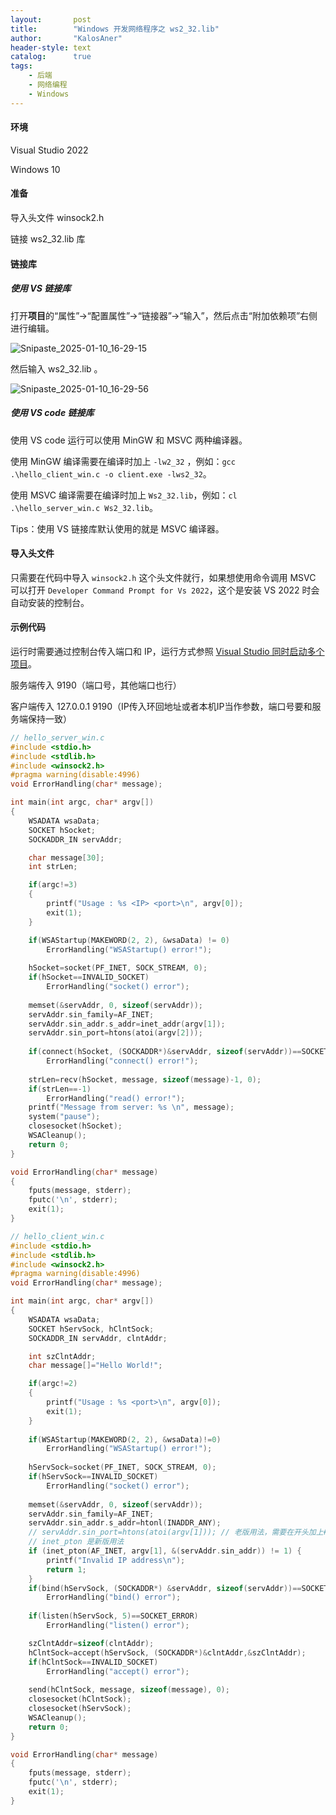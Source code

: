 ```yaml
---
layout:       post
title:        "Windows 开发网络程序之 ws2_32.lib"
author:       "KalosAner"
header-style: text
catalog:      true
tags:
    - 后端
    - 网络编程
    - Windows
---
```


#### 环境

Visual Studio 2022

Windows 10

#### 准备

导入头文件 winsock2.h

链接 ws2_32.lib 库

#### 链接库

##### 使用 VS 链接库

打开**项目**的“属性”→“配置属性”→“链接器”→“输入”，然后点击“附加依赖项”右侧进行编辑。

![Snipaste_2025-01-10_16-29-15](\img\in-post\Snipaste_2025-01-10_16-29-15.png)

然后输入  ws2_32.lib 。

![Snipaste_2025-01-10_16-29-56](\img\in-post\Snipaste_2025-01-10_16-29-56.png)

##### 使用 VS code 链接库

使用 VS code 运行可以使用 MinGW 和 MSVC 两种编译器。

使用 MinGW 编译需要在编译时加上 `-lw2_32` ，例如：`gcc .\hello_client_win.c -o client.exe -lws2_32`。

使用 MSVC 编译需要在编译时加上 `Ws2_32.lib`，例如：`cl .\hello_server_win.c Ws2_32.lib`。

Tips：使用 VS 链接库默认使用的就是 MSVC 编译器。

#### 导入头文件

只需要在代码中导入 `winsock2.h` 这个头文件就行，如果想使用命令调用 MSVC 可以打开 `Developer Command Prompt for Vs 2022`，这个是安装 VS 2022 时会自动安装的控制台。

#### 示例代码

运行时需要通过控制台传入端口和 IP，运行方式参照 [Visual Studio 同时启动多个项目](https://kalosaner.github.io/2025/01/07/Visual-Studio-%E5%90%8C%E6%97%B6%E5%90%AF%E5%8A%A8%E5%A4%9A%E4%B8%AA%E9%A1%B9%E7%9B%AE/)。

服务端传入 9190（端口号，其他端口也行）

客户端传入 127.0.0.1 9190（IP传入环回地址或者本机IP当作参数，端口号要和服务端保持一致）

```c
// hello_server_win.c
#include <stdio.h>
#include <stdlib.h>
#include <winsock2.h>
#pragma warning(disable:4996)
void ErrorHandling(char* message);

int main(int argc, char* argv[])
{
	WSADATA wsaData;
	SOCKET hSocket;
	SOCKADDR_IN servAddr;

	char message[30];
	int strLen;

	if(argc!=3)
	{
		printf("Usage : %s <IP> <port>\n", argv[0]);
		exit(1);
	}

	if(WSAStartup(MAKEWORD(2, 2), &wsaData) != 0)
		ErrorHandling("WSAStartup() error!");  
	
	hSocket=socket(PF_INET, SOCK_STREAM, 0);
	if(hSocket==INVALID_SOCKET)
		ErrorHandling("socket() error");
	
	memset(&servAddr, 0, sizeof(servAddr));
	servAddr.sin_family=AF_INET;
	servAddr.sin_addr.s_addr=inet_addr(argv[1]);
	servAddr.sin_port=htons(atoi(argv[2]));
	
	if(connect(hSocket, (SOCKADDR*)&servAddr, sizeof(servAddr))==SOCKET_ERROR)
		ErrorHandling("connect() error!");
 
	strLen=recv(hSocket, message, sizeof(message)-1, 0);
	if(strLen==-1)
		ErrorHandling("read() error!");
	printf("Message from server: %s \n", message);  
	system("pause");
	closesocket(hSocket);
	WSACleanup();
	return 0;
}

void ErrorHandling(char* message)
{
	fputs(message, stderr);
	fputc('\n', stderr);
	exit(1);
}
```



```c
// hello_client_win.c
#include <stdio.h>
#include <stdlib.h>
#include <winsock2.h>
#pragma warning(disable:4996)
void ErrorHandling(char* message);

int main(int argc, char* argv[])
{
	WSADATA	wsaData;
	SOCKET hServSock, hClntSock;		
	SOCKADDR_IN servAddr, clntAddr;		

	int szClntAddr;
	char message[]="Hello World!";

	if(argc!=2) 
	{
		printf("Usage : %s <port>\n", argv[0]);
		exit(1);
	}
  
	if(WSAStartup(MAKEWORD(2, 2), &wsaData)!=0)
		ErrorHandling("WSAStartup() error!"); 
	
	hServSock=socket(PF_INET, SOCK_STREAM, 0);
	if(hServSock==INVALID_SOCKET)
		ErrorHandling("socket() error");
  
	memset(&servAddr, 0, sizeof(servAddr));
	servAddr.sin_family=AF_INET;
	servAddr.sin_addr.s_addr=htonl(INADDR_ANY);
	// servAddr.sin_port=htons(atoi(argv[1])); // 老版用法，需要在开头加上#pragma warning(disable:4996)，否则会报错
    // inet_pton 是新版用法
	if (inet_pton(AF_INET, argv[1], &(servAddr.sin_addr)) != 1) {
		printf("Invalid IP address\n");
		return 1;
	}
	if(bind(hServSock, (SOCKADDR*) &servAddr, sizeof(servAddr))==SOCKET_ERROR)
		ErrorHandling("bind() error");  
	
	if(listen(hServSock, 5)==SOCKET_ERROR)
		ErrorHandling("listen() error");

	szClntAddr=sizeof(clntAddr);    	
	hClntSock=accept(hServSock, (SOCKADDR*)&clntAddr,&szClntAddr);
	if(hClntSock==INVALID_SOCKET)
		ErrorHandling("accept() error");  
	
	send(hClntSock, message, sizeof(message), 0);
	closesocket(hClntSock);
	closesocket(hServSock);
	WSACleanup();
	return 0;
}

void ErrorHandling(char* message)
{
	fputs(message, stderr);
	fputc('\n', stderr);
	exit(1);
}
```

